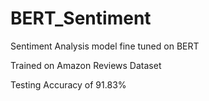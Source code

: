 # BERT_Sentiment
 Sentiment Analysis model fine tuned on BERT
 
 Trained on Amazon Reviews Dataset
 
 Testing Accuracy of 91.83%

